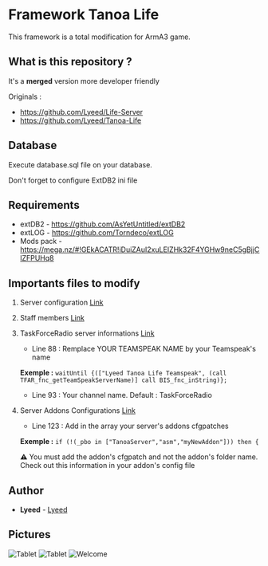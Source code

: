 # Framework Tanoa Life
This framework is a total modification for ArmA3 game.

## What is this repository ?
It's a **merged** version more developer friendly

Originals :
- https://github.com/Lyeed/Life-Server
- https://github.com/Lyeed/Tanoa-Life

## Database
Execute database.sql file on your database.

Don't forget to configure ExtDB2 ini file

## Requirements
- extDB2 - https://github.com/AsYetUntitled/extDB2
- extLOG - https://github.com/Torndeco/extLOG
- Mods pack - https://mega.nz/#!GEkACATR!iDuiZAuI2xuLEIZHk32F4YGHw9neC5gBjjClZFPUHq8

## Importants files to modify
1. Server configuration [Link](https://github.com/Lyeed/Framework_Tanoa_Life/blob/master/Tanoa-Server/configs/Config_Server.hpp)
2. Staff members [Link](https://github.com/Lyeed/Framework_Tanoa_Life/blob/master/Tanoa-Life.Tanoa/configs/GameConfigs/Config_Staff.hpp)
3. TaskForceRadio server informations [Link](https://github.com/Lyeed/Framework_Tanoa_Life/blob/master/Tanoa-Life.Tanoa/initPlayerLocal.sqf)
	- Line 88 : Remplace YOUR TEAMSPEAK NAME by your Teamspeak's name
    
	**Exemple :**
	``
		waitUntil {(["Lyeed Tanoa Life Teamspeak", (call TFAR_fnc_getTeamSpeakServerName)] call BIS_fnc_inString)};
	``
	- Line 93 : Your channel name. Default : TaskForceRadio
4. Server Addons Configurations [Link](https://github.com/Lyeed/Framework_Tanoa_Life/blob/master/Tanoa-Server/fn_initServer.sqf)
	- Line 123 : Add in the array your server's addons cfgpatches 
	
	**Exemple :**
	``
		if (!(_pbo in ["TanoaServer","asm","myNewAddon"])) then {
	``
	
	:warning: You must add the addon's cfgpatch and not the addon's folder name. Check out this information in your addon's config file

## Author
* **Lyeed** - [Lyeed](https://github.com/Lyeed)

## Pictures
![Tablet](https://cdn.discordapp.com/attachments/434398524269002784/435855164650553354/20180415121249_1.jpg)
![Tablet](https://cdn.discordapp.com/attachments/434398524269002784/435855519756845056/20180417193330_1.jpg)
![Welcome](https://images-ext-2.discordapp.net/external/4BJgWyhu8Q1qYlNMlNiYtaZqZrPVWzWMh2Mcby_uPJw/https/i.imgur.com/dOSvgx5h.jpg)
